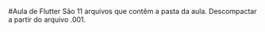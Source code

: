#Aula de Flutter
São 11 arquivos que contêm a pasta da aula. Descompactar a partir do arquivo .001.
